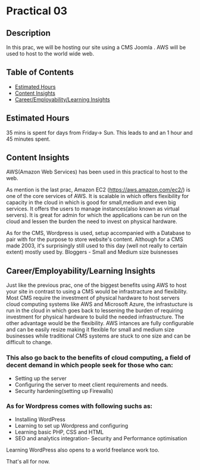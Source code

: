 # Practical 03

## Description

In this prac, we will be hosting our site using a CMS Joomla . AWS will be used to host to the world wide web.

## Table of Contents

- [Estimated Hours](#estimated-Hours)
- [Content Insights](#content-insights)
- [Career/Employability/Learning Insights](#career)

## Estimated Hours

35 mins is spent for  days from Friday-> Sun.
This leads to and an 1 hour and 45 minutes spent.

## Content Insights

AWS(Amazon Web Services) has been used in this practical to host to the web.

As mention is the last prac, Amazon EC2 (https://aws.amazon.com/ec2/) is one of the core services of AWS. It is scalable in which offers flexibility for capacity in the cloud in which is good for small,medium and even big services. It offers the users to manage instances(also known as virtual servers). It is great for admin for which the applications can be run on the cloud and lessen the burden the need to invest on physical hardware.

As for the CMS, Wordpress is used, setup accompanied with a Database to pair with for the purpose to store website's content.
Although for a CMS made 2003, it's surprisingly still used to this day (well not really to certain extent) mostly used by.
    Bloggers
    - Small and Medium size buisnesses

## Career/Employability/Learning Insights

Just like the previous prac, one of the biggest benefits using AWS to host your site in contrast to using a CMS would be infrastracture and flexibility. Most CMS require the investment of physical hardware to host servers cloud computing systems like AWS and Microsoft Azure, the infrastucture is run in the cloud in which goes back to lessening the burden of requiring investment for physical hardware to build the needed infrastructure. The other advantage would be the flexibility. AWS intances are fully configurable and can  be easily resize making it flexible for small and medium size businesses while traditional CMS systems are stuck to one size and can be difficult to change.

### This also go back to the benefits of cloud computing, a field of decent demand in which people seek for those who can:
- Setting up the server
- Configuring the server to meet client requirements and needs.
- Security hardening(setting up Firewalls)

### As for Wordpress comes with following suchs as: 
- Installing WordPress
- Learning to set up Wordpress and configuring
- Learning basic PHP, CSS and HTML
- SEO and analytics integration- Security and Performance optimisation

Learning WordPress also opens to a world freelance work too.

That's all for now.
